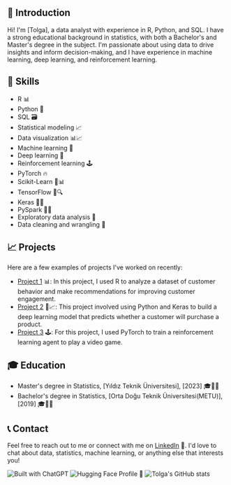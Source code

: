 ## 👋 Introduction

Hi! I'm [Tolga], a data analyst with experience in R, Python, and SQL. I have a strong educational background in statistics, with both a Bachelor's and Master's degree in the subject. I'm passionate about using data to drive insights and inform decision-making, and I have experience in machine learning, deep learning, and reinforcement learning.

## 🚀 Skills

* R 📊
* Python 🐍
* SQL 🗃️
* Statistical modeling 📈
* Data visualization 📊📈
* Machine learning 🤖
* Deep learning 🧠
* Reinforcement learning 🕹️
* PyTorch 🔥
* Scikit-Learn 🤖📊
* TensorFlow 🤖🔍
* Keras 🤖🎨
* PySpark 🤖💥
* Exploratory data analysis 🧐
* Data cleaning and wrangling 🧹

## 📈 Projects

Here are a few examples of projects I've worked on recently:

* [Project 1](https://github.com/tolgakurtuluss/project1) 📊: In this project, I used R to analyze a dataset of customer behavior and make recommendations for improving customer engagement.
* [Project 2](https://github.com/tolgakurtuluss/project2) 🤖📈: This project involved using Python and Keras to build a deep learning model that predicts whether a customer will purchase a product.
* [Project 3](https://github.com/tolgakurtuluss/project3) 🕹️: For this project, I used PyTorch to train a reinforcement learning agent to play a video game.

## 🎓 Education

* Master's degree in Statistics, [Yıldız Teknik Üniversitesi], [2023] 🎓🧑‍🎓
* Bachelor's degree in Statistics, [Orta Doğu Teknik Üniversitesi(METU)], [2019] 🎓🧑‍🎓

## 📞 Contact

Feel free to reach out to me or connect with me on [LinkedIn](https://www.linkedin.com/in/tolgakurtulus/) 💼. I'd love to chat about data, statistics, machine learning, or anything else that interests you!

![Built with ChatGPT](https://img.shields.io/badge/Built%20with-ChatGPT-brightgreen)
![Hugging Face Profile 🤗](https://img.shields.io/badge/-Hugging%20Face-2C2D72?style=flat-square&logo=huggingface&logoColor=white&link=https://huggingface.co/tkurtulus)
![Tolga's GitHub stats](https://github-readme-stats.vercel.app/api?username=tolgakurtuluss&show_icons=true&theme=radical)
